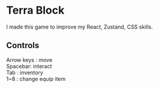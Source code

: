 # Terra Block
 
I made this game to improve my React, Zustand, CSS skills.

## Controls

Arrow keys : move  
Spacebar: interact  
Tab : inventory  
1~8 : change equip item  
